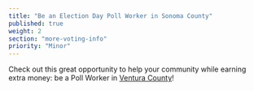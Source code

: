 ```yaml
---
title: "Be an Election Day Poll Worker in Sonoma County"
published: true
weight: 2
section: "more-voting-info"
priority: "Minor"
---
```


Check out this great opportunity to help your community while earning extra money: be a Poll Worker in [Ventura County](http://recorder.countyofventura.org/elections/poll-workers/)!  
